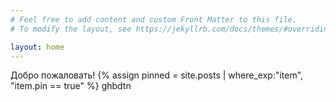 ```yaml
---
# Feel free to add content and custom Front Matter to this file.
# To modify the layout, see https://jekyllrb.com/docs/themes/#overriding-theme-defaults

layout: home
---
```

Добро пожаловать!
{% assign pinned = site.posts | where_exp:"item", "item.pin == true" %}
ghbdtn
